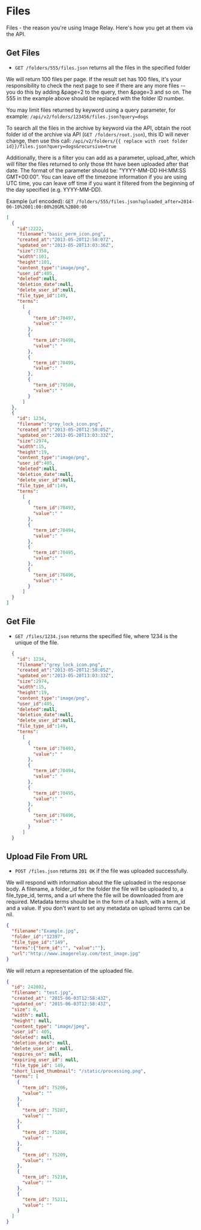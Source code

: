 Files
=====

Files - the reason you're using Image Relay. Here's how you get at them via the API.

Get Files
---------

* `GET /folders/555/files.json` returns all the files in the specified folder

We will return 100 files per page. If the result set has 100 files, it's your responsibility to check the next page to see if there are any more files -- you do this by adding &page=2 to the query, then &page=3 and so on. The 555 in the example above should be replaced with the folder ID number.

You may limit files returned by keyword using a query parameter, for example:
`/api/v2/folders/123456/files.json?query=dogs`

To search all the files in the archive by keyword via the API, obtain the root folder id of the archive via API (`GET /folders/root.json`), this ID will never change, then use this call:
`/api/v2/folders/{{ replace with root folder id}}/files.json?query=dogs&recursive=true`

Additionally, there is a filter you can add as a parameter, upload_after, which will filter the files returned to only those tht have been uploaded after that date. The format of the parameter should be: "YYYY-MM-DD HH:MM:SS GMT+00:00". You can leave off the timezone information if you are using UTC time, you can leave off time if you want it filtered from the beginning of the day specified (e.g. YYYY-MM-DD).

Example (url encoded):
`GET /folders/555/files.json?uploaded_after=2014-06-10%2001:00:00%20GML%2B00:00`

```json
[
  {
    "id":2222,
    "filename":"basic_perm_icon.png",
    "created_at":"2013-05-20T12:58:07Z",
    "updated_on":"2013-05-20T13:03:36Z",
    "size":7358,
    "width":101,
    "height":101,
    "content_type":"image/png",
    "user_id":405,
    "deleted":null,
    "deletion_date":null,
    "delete_user_id":null,
    "file_type_id":149,
    "terms":
      [
        {
          "term_id":70497,
          "value":" "
        },
        {
          "term_id":70498,
          "value":" "
        },
        {
          "term_id":70499,
          "value":" "
        },
        {
          "term_id":70500,
          "value":" "
        }
      ]
  },
  {
    "id": 1234,
    "filename":"grey_lock_icon.png",
    "created_at":"2013-05-20T12:58:05Z",
    "updated_on":"2013-05-20T13:03:33Z",
    "size":2974,
    "width":15,
    "height":19,
    "content_type":"image/png",
    "user_id":405,
    "deleted":null,
    "deletion_date":null,
    "delete_user_id":null,
    "file_type_id":149,
    "terms":
      [
        {
          "term_id":70493,
          "value":" "
        },
        {
          "term_id":70494,
          "value":" "
        },
        {
          "term_id":70495,
          "value":" "
        },
        {
          "term_id":70496,
          "value":" "
        }
      ]
  }
]
```

Get File
--------

* `GET /files/1234.json` returns the specified file, where 1234 is the unique of the file.

```json
  {
    "id": 1234,
    "filename":"grey_lock_icon.png",
    "created_at":"2013-05-20T12:58:05Z",
    "updated_on":"2013-05-20T13:03:33Z",
    "size":2974,
    "width":15,
    "height":19,
    "content_type":"image/png",
    "user_id":405,
    "deleted":null,
    "deletion_date":null,
    "delete_user_id":null,
    "file_type_id":149,
    "terms":
      [
        {
          "term_id":70493,
          "value":" "
        },
        {
          "term_id":70494,
          "value":" "
        },
        {
          "term_id":70495,
          "value":" "
        },
        {
          "term_id":70496,
          "value":" "
        }
      ]
  }
```

Upload File From URL
-----------

* `POST /files.json` returns `201 OK` if the file was uploaded successfully. 

We will respond with information about the file uploaded in the response body.  A filename, a folder_id for the folder the file will be uploaded to, a file_type_id, terms, and a url where the file will be downloaded from are required.  Metadata terms should be in the form of a hash, with a term_id and a value.  If you don't want to set any metadata on upload terms can be nil.

```json
{
  "filename":"Example.jpg",
  "folder_id":"12397",
  "file_type_id":"149",
  "terms":{"term_id":"", "value":""},
  "url":"http://www.imagerelay.com/test_image.jpg"
}
```
We will return a representation of the uploaded file.

```json
{
  "id": 242802,
  "filename": "test.jpg",
  "created_at": "2015-06-03T12:58:43Z",
  "updated_on": "2015-06-03T12:58:43Z",
  "size": 0,
  "width": null,
  "height": null,
  "content_type": "image/jpeg",
  "user_id": 405,
  "deleted": null,
  "deletion_date": null,
  "delete_user_id": null,
  "expires_on": null,
  "expiring_user_id": null,
  "file_type_id": 149,
  "short_lived_thumbnail": "/static/processing.png",
  "terms": [
    {
      "term_id": 75206,
      "value": ""
    },
    {
      "term_id": 75207,
      "value": ""
    },
    {
      "term_id": 75208,
      "value": ""
    },
    {
      "term_id": 75209,
      "value": ""
    },
    {
      "term_id": 75210,
      "value": ""
    },
    {
      "term_id": 75211,
      "value": ""
    }
  ]
}
```



